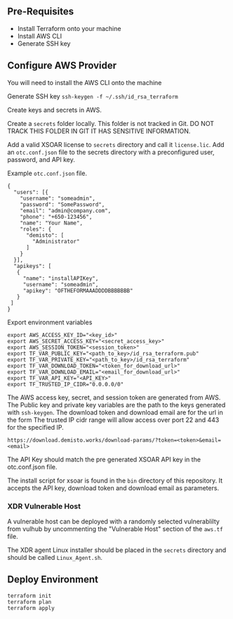 ## Pre-Requisites
* Install Terraform onto your machine
* Install AWS CLI
* Generate SSH key


## Configure AWS Provider
You will need to install the AWS CLI onto the machine

Generate SSH key
`ssh-keygen -f ~/.ssh/id_rsa_terraform`

Create keys and secrets in AWS.

Create a `secrets` folder locally. This folder is not tracked in Git. 
DO NOT TRACK THIS FOLDER IN GIT IT HAS SENSITIVE INFORMATION.

Add a valid XSOAR license to `secrets` directory and call it `license.lic`.
Add an `otc.conf.json` file to the secrets directory with a preconfigured user, password, and API key.

Example `otc.conf.json` file.

```
{
  "users": [{
    "username": "someadmin",
    "password": "SomePassword",
    "email": "admin@company.com",
    "phone": "+650-123456",
    "name": "Your Name",
    "roles": {
      "demisto": [
        "Administrator"
      ]
    }
  }],
  "apikeys": [
   {
     "name": "installAPIKey",
     "username": "someadmin",
     "apikey": "OFTHEFORMAAADDDDBBBBBBB"
   }
 ]
}
```

Export environment variables

```
export AWS_ACCESS_KEY_ID="<key_id>"
export AWS_SECRET_ACCESS_KEY="<secret_access_key>"
export AWS_SESSION_TOKEN="<session_token>"
export TF_VAR_PUBLIC_KEY="<path_to_key>/id_rsa_terraform.pub"
export TF_VAR_PRIVATE_KEY="<path_to_key>/id_rsa_terraform"
export TF_VAR_DOWNLOAD_TOKEN="<token_for_download_url>"
export TF_VAR_DOWNLOAD_EMAIL="<email_for_download_url>"
export TF_VAR_API_KEY="<API_KEY>"
export TF_TRUSTED_IP_CIDR="0.0.0.0/0"
```

The AWS access key, secret, and session token are generated from AWS.
The Public key and private key variables are the path to the keys generated with `ssh-keygen`.
The download token and download email are for the url in the form
The trusted IP cidr range will allow access over port 22 and 443 for the specified IP.

```
https://download.demisto.works/download-params/?token=<token>&email=<email>
```
The API Key should match the pre generated XSOAR API key in the otc.conf.json file.

The install script for xsoar is found in the `bin` directory of this repository.
It accepts the API key, download token and download email as parameters.        

### XDR Vulnerable Host
A vulnerable host can be deployed with a randomly selected vulnerablilty from vulhub by uncommenting
the "Vulnerable Host" section of the `aws.tf` file.

The XDR agent Linux installer should be placed in the `secrets` directory and should be called `Linux_Agent.sh`.


## Deploy Environment
```
terraform init
terraform plan
terraform apply
```
